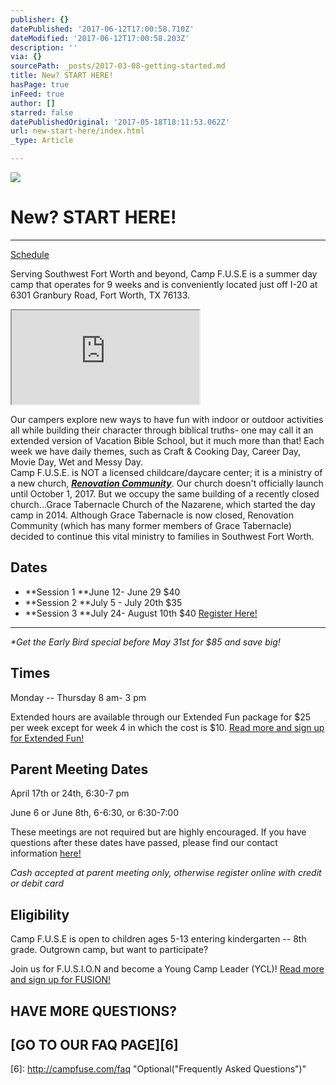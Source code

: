 ```yaml
---
publisher: {}
datePublished: '2017-06-12T17:00:58.710Z'
dateModified: '2017-06-12T17:00:58.203Z'
description: ''
via: {}
sourcePath: _posts/2017-03-08-getting-started.md
title: New? START HERE!
hasPage: true
inFeed: true
author: []
starred: false
datePublishedOriginal: '2017-05-18T18:11:53.062Z'
url: new-start-here/index.html
_type: Article

---
```

![](https://the-grid-user-content.s3-us-west-2.amazonaws.com/e68a7ac0-79cf-427f-8264-72dd00662d5d.jpg)

# New? START HERE!

---

[Schedule][0]

Serving Southwest Fort Worth and beyond, Camp F.U.S.E is a summer day camp that operates for 9 weeks and is conveniently located just off I-20 at 6301 Granbury Road, Fort Worth, TX 76133\.

<iframe src="https://the-grid.github.io/ed-location/?latitude=32.65692&amp;longitude=-97.401731&amp;zoom=16&amp;address=6301%20Granbury%20Rd%2C%20Fort%20Worth%2C%20Texas%2076133%2C%20United%20States" style=""></iframe>

Our campers explore new ways to have fun with indoor or outdoor activities all while building their character through biblical truths- one may call it an extended version of Vacation Bible School, but it much more than that! Each week we have daily themes, such as Craft & Cooking Day, Career Day, Movie Day, Wet and Messy Day.  
Camp F.U.S.E. is NOT a licensed childcare/daycare center; it is a ministry of a new church, _**[Renovation Community][1]**_. Our church doesn't officially launch until October 1, 2017\. But we occupy the same building of a recently closed church...Grace Tabernacle Church of the Nazarene, which started the day camp in 2014\. Although Grace Tabernacle is now closed, Renovation Community (which has many former members of Grace Tabernacle) decided to continue this vital ministry to families in Southwest Fort Worth.

## Dates

* **Session 1 **June 12- June 29 $40
* **Session 2 **July 5 - July 20th $35
* **Session 3 **July 24- August 10th $40
[Register Here!][2]

---

_\*Get the Early Bird special before May 31st for $85 and save big!_

## Times

Monday -- Thursday 8 am- 3 pm

Extended hours are available through our Extended Fun package for $25 per week except for week 4 in which the cost is $10\.
[Read more and sign up for Extended Fun!][3]

## Parent Meeting Dates

April 17th or 24th, 6:30-7 pm

June 6 or June 8th, 6-6:30, or 6:30-7:00

These meetings are not required but are highly encouraged. If you have questions after these dates have passed, please find our contact information [here!][4]

_Cash accepted at parent meeting only, otherwise register online with credit or debit card_

## Eligibility

Camp F.U.S.E is open to children ages 5-13 entering kindergarten -- 8th grade. Outgrown camp, but want to participate?

Join us for F.U.S.I.O.N and become a Young Camp Leader (YCL)!
[Read more and sign up for FUSION!][5]

## HAVE MORE QUESTIONS?

## **[GO TO OUR FAQ PAGE][6]**

[0]: https://drive.google.com/file/d/0ByMq3lVSE7auaG8xaW5tcW1qRFk/view?usp=sharing
[1]: http://renovationcommunity.church/
[2]: https://renovationcommunity.easytitheplus.com/external/form/97df4dcb-456e-4785-9528-b4c79e79df6c
[3]: http://campfuse.com/extended-fun
[4]: http://campfuse.com/contact-us "here!"
[5]: http://campfuse.com/fusion
[6]: http://campfuse.com/faq "Optional("Frequently Asked Questions")"
